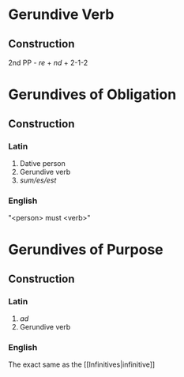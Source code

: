 # Gerundive Verb
## Construction
2nd PP - *re* + *nd* + 2-1-2

# Gerundives of Obligation
## Construction
### Latin
1) Dative person
2) Gerundive verb
3) *sum/es/est*
### English
"\<person\> must \<verb\>"

# Gerundives of Purpose
## Construction
### Latin
1) *ad*
2) Gerundive verb
### English
The exact same as the [[Infinitives|infinitive]]

